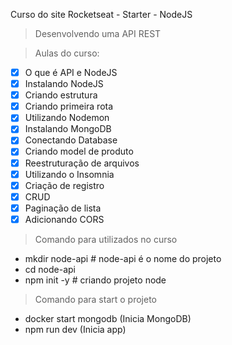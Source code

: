 Curso do site Rocketseat - Starter - NodeJS

> Desenvolvendo uma API REST

> Aulas do curso:
- [x] O que é API e NodeJS
- [x] Instalando NodeJS 
- [x] Criando estrutura 
- [x] Criando primeira rota 
- [x] Utilizando Nodemon 
- [x] Instalando MongoDB 
- [x] Conectando Database 
- [x] Criando model de produto 
- [x] Reestruturação de arquivos 
- [x] Utilizando o Insomnia 
- [x] Criação de registro
- [x] CRUD 
- [x] Paginação de lista 
- [x] Adicionando CORS

> Comando para utilizados no curso 
- mkdir node-api # node-api é o nome do projeto
- cd node-api
- npm init -y # criando projeto node

> Comando para start o projeto
- docker start mongodb (Inicia MongoDB)
- npm run dev (Inicia app) 